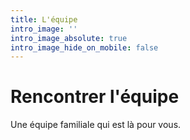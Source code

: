```yaml
---
title: L'équipe
intro_image: ''
intro_image_absolute: true
intro_image_hide_on_mobile: false
---
```

# Rencontrer l'équipe

Une équipe familiale qui est là pour vous.
